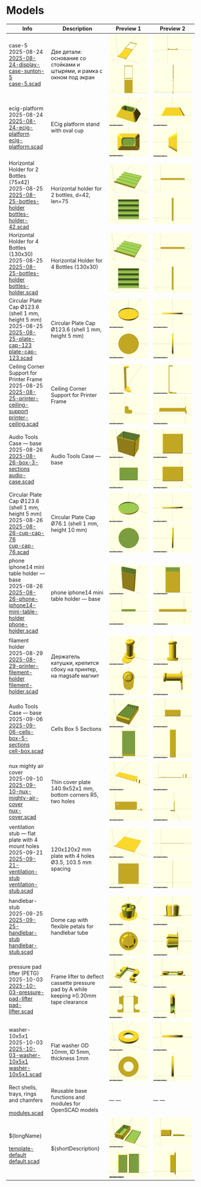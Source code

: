 # Models

| Info | Description | Preview 1 | Preview 2 |
| ---- | ----------- | --------- | --------- |
| case-5<br>2025-08-24<br>[2025-08-24-display-case-sunton-5](2025-08-24-display-case-sunton-5/)<br>[case-5.scad](2025-08-24-display-case-sunton-5/case-5.scad) | Две детали: основание со стойками и штырями, и рамка с окном под экран | ![iso](2025-08-24-display-case-sunton-5/preview.iso.png) ![xy](2025-08-24-display-case-sunton-5/preview.xy.png) | ![xz](2025-08-24-display-case-sunton-5/preview.xz.png) ![yz](2025-08-24-display-case-sunton-5/preview.yz.png) |
| ecig-platform<br>2025-08-24<br>[2025-08-24-ecig-platform](2025-08-24-ecig-platform/)<br>[ecig-platform.scad](2025-08-24-ecig-platform/ecig-platform.scad) | ECig platform stand with oval cup | ![iso](2025-08-24-ecig-platform/preview.iso.png) ![xy](2025-08-24-ecig-platform/preview.xy.png) | ![xz](2025-08-24-ecig-platform/preview.xz.png) ![yz](2025-08-24-ecig-platform/preview.yz.png) |
| Horizontal Holder for 2 Bottles (75x42)<br>2025-08-25<br>[2025-08-25-bottles-holder](2025-08-25-bottles-holder/)<br>[bottles-holder-42.scad](2025-08-25-bottles-holder/bottles-holder-42.scad) | Horizontal holder for 2 bottles, d=42, len=75 | ![iso](2025-08-25-bottles-holder/preview.iso.png) ![xy](2025-08-25-bottles-holder/preview.xy.png) | ![xz](2025-08-25-bottles-holder/preview.xz.png) ![yz](2025-08-25-bottles-holder/preview.yz.png) |
| Horizontal Holder for 4 Bottles (130x30)<br>2025-08-25<br>[2025-08-25-bottles-holder](2025-08-25-bottles-holder/)<br>[bottles-holder.scad](2025-08-25-bottles-holder/bottles-holder.scad) | Horizontal Holder for 4 Bottles (130x30) | ![iso](2025-08-25-bottles-holder/preview.iso.png) ![xy](2025-08-25-bottles-holder/preview.xy.png) | ![xz](2025-08-25-bottles-holder/preview.xz.png) ![yz](2025-08-25-bottles-holder/preview.yz.png) |
| Circular Plate Cap Ø123.6 (shell 1 mm, height 5 mm)<br>2025-08-25<br>[2025-08-25-plate-cap-123](2025-08-25-plate-cap-123/)<br>[plate-cap-123.scad](2025-08-25-plate-cap-123/plate-cap-123.scad) | Circular Plate Cap Ø123.6 (shell 1 mm, height 5 mm) | ![iso](2025-08-25-plate-cap-123/preview.iso.png) ![xy](2025-08-25-plate-cap-123/preview.xy.png) | ![xz](2025-08-25-plate-cap-123/preview.xz.png) ![yz](2025-08-25-plate-cap-123/preview.yz.png) |
| Ceiling Corner Support for Printer Frame<br>2025-08-25<br>[2025-08-25-printer-ceiling-support](2025-08-25-printer-ceiling-support/)<br>[printer-ceiling.scad](2025-08-25-printer-ceiling-support/printer-ceiling.scad) | Ceiling Corner Support for Printer Frame | ![iso](2025-08-25-printer-ceiling-support/preview.iso.png) ![xy](2025-08-25-printer-ceiling-support/preview.xy.png) | ![xz](2025-08-25-printer-ceiling-support/preview.xz.png) ![yz](2025-08-25-printer-ceiling-support/preview.yz.png) |
| Audio Tools Case — base<br>2025-08-26<br>[2025-08-26-box-3-sections](2025-08-26-box-3-sections/)<br>[audio-case.scad](2025-08-26-box-3-sections/audio-case.scad) | Audio Tools Case — base | ![iso](2025-08-26-box-3-sections/preview.iso.png) ![xy](2025-08-26-box-3-sections/preview.xy.png) | ![xz](2025-08-26-box-3-sections/preview.xz.png) ![yz](2025-08-26-box-3-sections/preview.yz.png) |
| Circular Plate Cap Ø123.6 (shell 1 mm, height 5 mm)<br>2025-08-26<br>[2025-08-26-cup-cap-76](2025-08-26-cup-cap-76/)<br>[cup-cap-76.scad](2025-08-26-cup-cap-76/cup-cap-76.scad) | Circular Plate Cap Ø76.1 (shell 1 mm, height 10 mm) | ![iso](2025-08-26-cup-cap-76/preview.iso.png) ![xy](2025-08-26-cup-cap-76/preview.xy.png) | ![xz](2025-08-26-cup-cap-76/preview.xz.png) ![yz](2025-08-26-cup-cap-76/preview.yz.png) |
| phone iphone14 mini table holder — base<br>2025-08-26<br>[2025-08-26-phone-iphone14-mini-table-holder](2025-08-26-phone-iphone14-mini-table-holder/)<br>[phone-holder.scad](2025-08-26-phone-iphone14-mini-table-holder/phone-holder.scad) | phone iphone14 mini table holder — base | ![iso](2025-08-26-phone-iphone14-mini-table-holder/preview.iso.png) ![xy](2025-08-26-phone-iphone14-mini-table-holder/preview.xy.png) | ![xz](2025-08-26-phone-iphone14-mini-table-holder/preview.xz.png) ![yz](2025-08-26-phone-iphone14-mini-table-holder/preview.yz.png) |
| filament holder<br>2025-08-29<br>[2025-08-29-printer-filement-holder](2025-08-29-printer-filement-holder/)<br>[filement-holder.scad](2025-08-29-printer-filement-holder/filement-holder.scad) | Держатель катушки, крепится сбоку на принтер, на magsafe магнит | ![iso](2025-08-29-printer-filement-holder/preview.iso.png) ![xy](2025-08-29-printer-filement-holder/preview.xy.png) | ![xz](2025-08-29-printer-filement-holder/preview.xz.png) ![yz](2025-08-29-printer-filement-holder/preview.yz.png) |
| Audio Tools Case — base<br>2025-09-06<br>[2025-09-06-cells-box-5-sections](2025-09-06-cells-box-5-sections/)<br>[cell-box.scad](2025-09-06-cells-box-5-sections/cell-box.scad) | Cells Box 5 Sections | ![iso](2025-09-06-cells-box-5-sections/preview.iso.png) ![xy](2025-09-06-cells-box-5-sections/preview.xy.png) | ![xz](2025-09-06-cells-box-5-sections/preview.xz.png) ![yz](2025-09-06-cells-box-5-sections/preview.yz.png) |
| nux mighty air cover<br>2025-09-10<br>[2025-09-10-nux-mighty-air-cover](2025-09-10-nux-mighty-air-cover/)<br>[nux-cover.scad](2025-09-10-nux-mighty-air-cover/nux-cover.scad) | Thin cover plate 140.9x52x1 mm, bottom corners R5, two holes | ![iso](2025-09-10-nux-mighty-air-cover/preview.iso.png) ![xy](2025-09-10-nux-mighty-air-cover/preview.xy.png) | ![xz](2025-09-10-nux-mighty-air-cover/preview.xz.png) ![yz](2025-09-10-nux-mighty-air-cover/preview.yz.png) |
| ventilation stub — flat plate with 4 mount holes<br>2025-09-21<br>[2025-09-21-ventilation-stub](2025-09-21-ventilation-stub/)<br>[ventilation-stub.scad](2025-09-21-ventilation-stub/ventilation-stub.scad) | 120x120x2 mm plate with 4 holes Ø3.5, 103.5 mm spacing | ![iso](2025-09-21-ventilation-stub/preview.iso.png) ![xy](2025-09-21-ventilation-stub/preview.xy.png) | ![xz](2025-09-21-ventilation-stub/preview.xz.png) ![yz](2025-09-21-ventilation-stub/preview.yz.png) |
| handlebar-stub<br>2025-09-25<br>[2025-09-25-handlebar-stub](2025-09-25-handlebar-stub/)<br>[handlebar-stub.scad](2025-09-25-handlebar-stub/handlebar-stub.scad) | Dome cap with flexible petals for handlebar tube | ![iso](2025-09-25-handlebar-stub/preview.iso.png) ![xy](2025-09-25-handlebar-stub/preview.xy.png) | ![xz](2025-09-25-handlebar-stub/preview.xz.png) ![yz](2025-09-25-handlebar-stub/preview.yz.png) |
| pressure pad lifter (PETG)<br>2025-10-03<br>[2025-10-03-pressure-pad-lifter](2025-10-03-pressure-pad-lifter/)<br>[pad-lifter.scad](2025-10-03-pressure-pad-lifter/pad-lifter.scad) | Frame lifter to deflect cassette pressure pad by A while keeping ≥0.30mm tape clearance | ![iso](2025-10-03-pressure-pad-lifter/preview.iso.png) ![xy](2025-10-03-pressure-pad-lifter/preview.xy.png) | ![xz](2025-10-03-pressure-pad-lifter/preview.xz.png) ![yz](2025-10-03-pressure-pad-lifter/preview.yz.png) |
| washer-10x5x1<br>2025-10-03<br>[2025-10-03-washer-10x5x1](2025-10-03-washer-10x5x1/)<br>[washer-10x5x1.scad](2025-10-03-washer-10x5x1/washer-10x5x1.scad) | Flat washer OD 10mm, ID 5mm, thickness 1mm | ![iso](2025-10-03-washer-10x5x1/preview.iso.png) ![xy](2025-10-03-washer-10x5x1/preview.xy.png) | ![xz](2025-10-03-washer-10x5x1/preview.xz.png) ![yz](2025-10-03-washer-10x5x1/preview.yz.png) |
| Rect shells, trays, rings and chamfers<br><br>[modules.scad](modules.scad/)<br> | Reusable base functions and modules for OpenSCAD models | — — | — — |
| ${longName}<br><br>[template-default](template-default/)<br>[default.scad](template-default/default.scad) | ${shortDescription} | ![iso](template-default/preview.iso.png) ![xy](template-default/preview.xy.png) | ![xz](template-default/preview.xz.png) ![yz](template-default/preview.yz.png) |
